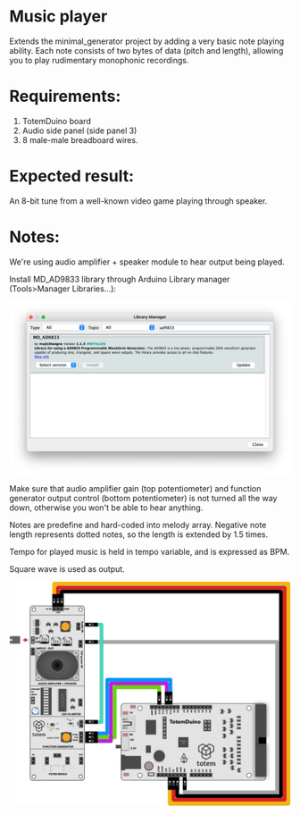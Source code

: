 # Music player

Extends the minimal_generator project by adding a very basic note playing ability. Each note consists of two bytes of data (pitch and length), allowing you to play rudimentary monophonic recordings.

# Requirements:
1. TotemDuino board
2. Audio side panel (side panel 3)
3. 8 male-male breadboard wires.

# Expected result:
An 8-bit tune from a well-known video game playing through speaker.

# Notes:

We're using audio amplifier + speaker module to hear output being played.

Install MD_AD9833 library through Arduino Library manager (Tools>Manager Libraries...):

![Library installation](libraryinstallation.png)

Make sure that audio amplifier gain (top potentiometer) and function generator output control (bottom potentiometer) is not turned all the way down, otherwise you won't be able to hear anything.

Notes are predefine and hard-coded into melody array.
Negative note length represents dotted notes, so the length is extended by 1.5 times.

Tempo for played music is held in tempo variable, and is expressed as BPM.

Square wave is used as output.

![Wiring schematic for demo](schematic.png)
